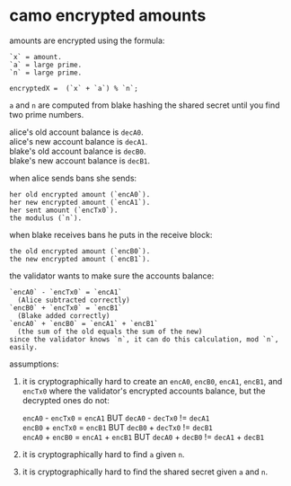# camo encrypted amounts

amounts are encrypted using the formula:  

    `x` = amount.  
    `a` = large prime.  
    `n` = large prime.  

    encryptedX =  (`x` + `a`) % `n`;  

`a` and `n` are computed from blake hashing the shared secret until you find two prime numbers.  

alice's old account balance is `decA0`.  
alice's new account balance is `decA1`.  
blake's old account balance is `decB0`.  
blake's new account balance is `decB1`.  

when alice sends bans she sends:  

    her old encrypted amount (`encA0`).  
    her new encrypted amount (`encA1`).  
    her sent amount (`encTx0`).  
    the modulus (`n`).  

when blake receives bans he puts in the receive block:  

    the old encrypted amount (`encB0`).  
    the new encrypted amount (`encB1`).  

the validator wants to make sure the accounts balance:  

    `encA0` - `encTx0` = `encA1`  
      (Alice subtracted correctly)  
    `encB0` + `encTx0` = `encB1`  
      (Blake added correctly)  
    `encA0` + `encB0` = `encA1` + `encB1`  
      (the sum of the old equals the sum of the new)  
    since the validator knows `n`, it can do this calculation, mod `n`, easily.  

assumptions:  
1) it is cryptographically hard to create an `encA0`, `encB0`, `encA1`, `encB1`, and `encTx0` where the validator's encrypted accounts balance, but the decrypted ones do not:  

    `encA0` - `encTx0` = `encA1` BUT `decA0` - `decTx0` != `decA1`  
    `encB0` + `encTx0` = `encB1` BUT `decB0` + `decTx0` != `decB1`  
    `encA0` + `encB0` = `encA1` + `encB1` BUT `decA0` + `decB0` != `decA1` + `decB1`  
    
2) it is cryptographically hard to find `a` given `n`.  
3) it is cryptographically hard to find the shared secret given `a` and `n`.  
